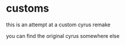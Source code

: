 # customs

this is an attempt at a custom cyrus remake

you can find the original cyrus somewhere else
